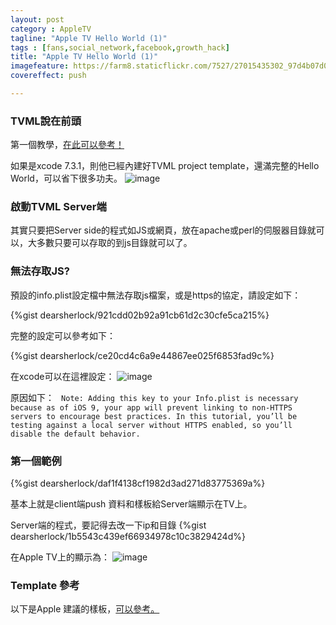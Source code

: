 ```yaml
---
layout: post
category : AppleTV
tagline: "Apple TV Hello World (1)"
tags : [fans,social_network,facebook,growth_hack]
title: "Apple TV Hello World (1)"
imagefeature: https://farm8.staticflickr.com/7527/27015435302_97d4b07d0f_o.jpg
covereffect: push

---
```


### TVML說在前頭

第一個教學，[在此可以參考！](https://www.raywenderlich.com/114886/beginning-tvos-development-with-tvml-tutorial)


如果是xcode 7.3.1，則他已經內建好TVML project template，還滿完整的Hello World，可以省下很多功夫。
![image](https://farm8.staticflickr.com/7797/27076866256_675d50bedd_o.png)


### 啟動TVML Server端
其實只要把Server side的程式如JS或網頁，放在apache或perl的伺服器目錄就可以，大多數只要可以存取的到js目錄就可以了。


### 無法存取JS?
預設的info.plist設定檔中無法存取js檔案，或是https的協定，請設定如下：

{%gist dearsherlock/921cdd02b92a91cb61d2c30cfe5ca215%}

完整的設定可以參考如下：

{%gist dearsherlock/ce20cd4c6a9e44867ee025f6853fad9c%}

在xcode可以在這裡設定：
![image](https://farm8.staticflickr.com/7364/27009464662_642df16820_o.png)

原因如下：
`
Note: Adding this key to your Info.plist is necessary because as of iOS 9, your app will prevent linking to non-HTTPS servers to encourage best practices. In this tutorial, you’ll be testing against a local server without HTTPS enabled, so you’ll disable the default behavior.`

### 第一個範例
{%gist dearsherlock/daf1f4138cf1982d3ad271d83775369a%}

基本上就是client端push 資料和樣板給Server端顯示在TV上。


Server端的程式，要記得去改一下ip和目錄
{%gist dearsherlock/1b5543c439ef66934978c10c3829424d%}

在Apple TV上的顯示為：
![image](https://farm8.staticflickr.com/7307/27108099275_960ddd2a34_o.png)


### Template 參考
以下是Apple 建議的樣板，[可以參考。](https://developer.apple.com/library/tvos/documentation/LanguagesUtilities/Conceptual/ATV_Template_Guide/TextboxTemplate.html#//apple_ref/doc/uid/TP40015064-CH2-SW8)